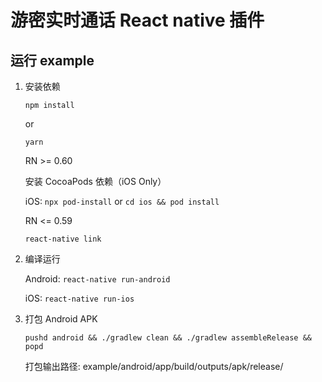 # 游密实时通话 React native 插件

## 运行 example

1. 安装依赖

   `npm install`

   or

   `yarn`

   RN >= 0.60

   安装 CocoaPods 依赖（iOS Only）

   iOS: `npx pod-install` or `cd ios && pod install`

   RN <= 0.59

   `react-native link`

2. 编译运行

   Android: `react-native run-android`

   iOS: `react-native run-ios`

3. 打包 Android APK

   `pushd android && ./gradlew clean && ./gradlew assembleRelease && popd`

   打包输出路径: example/android/app/build/outputs/apk/release/
